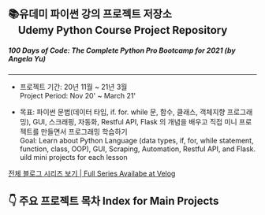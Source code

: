 ## 📚유데미 파이썬 강의 프로젝트 저장소<br> &nbsp; &nbsp; Udemy Python Course Project Repository 
##### 100 Days of Code: The Complete Python Pro Bootcamp for 2021 (by Angela Yu)

------

- 프로젝트 기간: 20년 11월 ~ 21년 3월
<br>Project Period: Nov 20' ~ March 21'

- 목표: 파이썬 문법(데이터 타입, if. for. while 문, 함수, 클래스, 객체지향 프로그래밍), GUI, 스크래핑, 자동화, Restful API, Flask 의 개념을 배우고 직접 미니 프로젝트를 만들면서 프로그래밍 학습하기
<br> Goal: Learn about Python Language (data types, if, for, while statement, function, class, OOP), GUI, Scraping, Automation, Restful API, and Flask. uild mini projects for each lesson 

[전체 블로그 시리즈 보기 | Full Series Availabe at Velog](https://velog.io/@daylee/series/Udemy-Python-Course)

## &#128071; 주요 프로젝트 목차 Index for Main Projects



